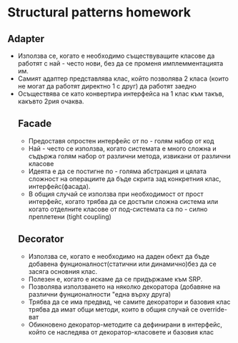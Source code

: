<h1>Structural patterns homework</h1>

<h2>Adapter</h2>
<ul>		
<li> Използва се, когато е необходимо съществуващите класове да работят с най - често нови, без да се променя имплемментацията им.</li>
<li> Самият адаптер представлява клас, който позволява 2 класа (които не могат да работят директно 1 с друг) да работят заедно</li>
<li> Осъществява се като конвертира интерфейса на 1 клас към такъв, какъвто 2рия очаква.</li>

<h2>Facade</h2>
<ul>
<li>Предоставя опростен интерфейс от по - голям набор от код</li>
<li>Най - често се използва, когато системата е много сложна и съдържа голям набор от различни метода, извикани от различни класове</li>
<li>Идеята е да се постигне по - голяма абстракция и цялата сложност на операциите да бъде скрита зад конкретния клас, интерфейс(фасада). </li>
<li>В общия случай се използва при необходимост от прост интерфейс, когато трябва да се достъпи сложна система или когато отделните класове от под-системата са по - силно преплетени (tight coupling)</li>
</ul>

<h2>Decorator</h2>
<ul>
<li>Използва се, когато е необходимо на даден обект да бъде добавена фунционалност(статични или динамично)без да се засяга основния клас.</li>
<li>Полезен е, когато е искаме да се придържаме към SRP.</li>
<li>Позволява използването на няколко декоратора (добавяне на различни фунционалности "една върху друга)</li>
<li>Трябва да се има предвид, че самите декоратори и базовия клас трябва да имат общи методи, които в общия случай се override-ват</li>
<li>Обикновено декоратор-методите са дефинирани в интерфейс, който се наследява от декоратор-класовете и базовия клас</li>
</ul>